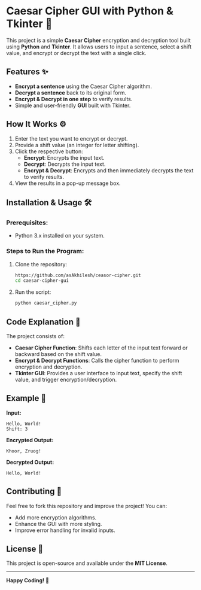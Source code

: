 # Caesar Cipher GUI with Python & Tkinter 🔐

This project is a simple **Caesar Cipher** encryption and decryption tool built using **Python** and **Tkinter**. It allows users to input a sentence, select a shift value, and encrypt or decrypt the text with a single click.

## Features ✨
- **Encrypt a sentence** using the Caesar Cipher algorithm.
- **Decrypt a sentence** back to its original form.
- **Encrypt & Decrypt in one step** to verify results.
- Simple and user-friendly **GUI** built with Tkinter.

## How It Works ⚙️
1. Enter the text you want to encrypt or decrypt.
2. Provide a shift value (an integer for letter shifting).
3. Click the respective button:
   - **Encrypt**: Encrypts the input text.
   - **Decrypt**: Decrypts the input text.
   - **Encrypt & Decrypt**: Encrypts and then immediately decrypts the text to verify results.
4. View the results in a pop-up message box.

## Installation & Usage 🛠️
### Prerequisites:
- Python 3.x installed on your system.

### Steps to Run the Program:
1. Clone the repository:
   ```bash
   https://github.com/asAkhilesh/ceasor-cipher.git
   cd caesar-cipher-gui
   ```
2. Run the script:
   ```bash
   python caesar_cipher.py
   ```

## Code Explanation 📜
The project consists of:
- **Caesar Cipher Function**: Shifts each letter of the input text forward or backward based on the shift value.
- **Encrypt & Decrypt Functions**: Calls the cipher function to perform encryption and decryption.
- **Tkinter GUI**: Provides a user interface to input text, specify the shift value, and trigger encryption/decryption.

## Example 📌
**Input:**
```
Hello, World!
Shift: 3
```
**Encrypted Output:**
```
Khoor, Zruog!
```
**Decrypted Output:**
```
Hello, World!
```

## Contributing 🤝
Feel free to fork this repository and improve the project! You can:
- Add more encryption algorithms.
- Enhance the GUI with more styling.
- Improve error handling for invalid inputs.

## License 📜
This project is open-source and available under the **MIT License**.

---
**Happy Coding! 🚀**

